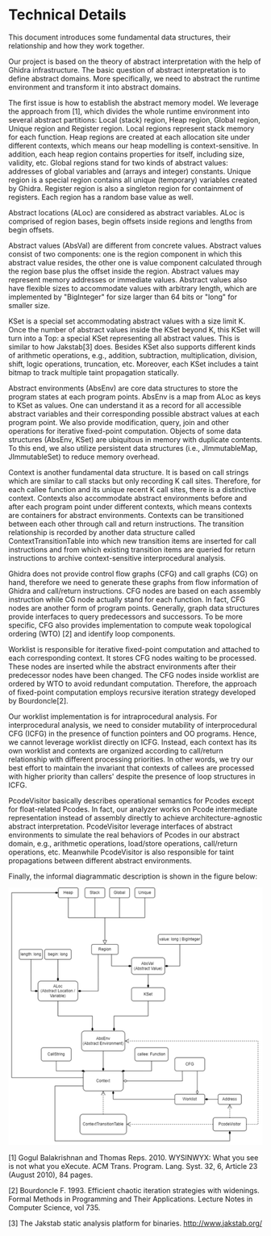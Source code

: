 # Technical Details

This document introduces some fundamental data structures, their relationship and how they work together.

Our project is based on the theory of abstract interpretation with the help of Ghidra infrastructure. The basic question of abstract interpretation is to define abstract domains. More specifically, we need to abstract the runtime environment and transform it into abstract domains.

The first issue is how to establish the abstract memory model. We leverage the approach from [1], which divides the whole runtime environment into several abstract partitions: Local (stack) region, Heap region, Global region, Unique region and Register region. Local regions represent stack memory for each function. Heap regions are created at each allocation site under different contexts, which means our heap modelling is context-sensitive. In addition, each heap region contains properties for itself, including size, validity, etc. Global regions stand for two kinds of abstract values: addresses of global variables and (arrays and integer) constants. Unique region is a special region contains all unique (temporary) variables created by Ghidra. Register region is also a singleton region for containment of registers. Each region has a random base value as well.

Abstract locations (ALoc) are considered as abstract variables. ALoc is comprised of region bases, begin offsets inside regions and lengths from begin offsets.

Abstract values (AbsVal) are different from concrete values. Abstract values consist of two components: one is the region component in which this abstract value resides, the other one is value component calculated through the region base plus the offset inside the region. Abstract values may represent memory addresses or immediate values. Abstract values also have flexible sizes to accommodate values with arbitrary length, which are implemented by &quot;BigInteger&quot; for size larger than 64 bits or &quot;long&quot; for smaller size.

KSet is a special set accommodating abstract values with a size limit K. Once the number of abstract values inside the KSet beyond K, this KSet will turn into a Top: a special KSet representing all abstract values. This is similar to how Jakstab[3] does. Besides KSet also supports different kinds of arithmetic operations, e.g., addition, subtraction, multiplication, division, shift, logic operations, truncation, etc. Moreover, each KSet includes a taint bitmap to track multiple taint propagation statically.

Abstract environments (AbsEnv) are core data structures to store the program states at each program points. AbsEnv is a map from ALoc as keys to KSet as values. One can understand it as a record for all accessible abstract variables and their corresponding possible abstract values at each program point. We also provide modification, query, join and other operations for iterative fixed-point computation. Objects of some data structures (AbsEnv, KSet) are ubiquitous in memory with duplicate contents. To this end, we also utilize persistent data structures (i.e., JImmutableMap, JImmutableSet) to reduce memory overhead.

Context is another fundamental data structure. It is based on call strings which are similar to call stacks but only recording K call sites. Therefore, for each callee function and its unique recent K call sites, there is a distinctive context. Contexts also accommodate abstract environments before and after each program point under different contexts, which means contexts are containers for abstract environments. Contexts can be transitioned between each other through call and return instructions. The transition relationship is recorded by another data structure called ContextTransitionTable into which new transition items are inserted for call instructions and from which existing transition items are queried for return instructions to archive context-sensitive interprocedural analysis.

Ghidra does not provide control flow graphs (CFG) and call graphs (CG) on hand, therefore we need to generate these graphs from flow information of Ghidra and call/return instructions. CFG nodes are based on each assembly instruction while CG node actually stand for each function. In fact, CFG nodes are another form of program points. Generally, graph data structures provide interfaces to query predecessors and successors. To be more specific, CFG also provides implementation to compute weak topological ordering (WTO) [2] and identify loop components.

Worklist is responsible for iterative fixed-point computation and attached to each corresponding context. It stores CFG nodes waiting to be processed. These nodes are inserted while the abstract environments after their predecessor nodes have been changed. The CFG nodes inside worklist are ordered by WTO to avoid redundant computation. Therefore, the approach of fixed-point computation employs recursive iteration strategy developed by Bourdoncle[2].

Our worklist implementation is for intraprocedural analysis. For interprocedural analysis, we need to consider mutability of interprocedural CFG (ICFG) in the presence of function pointers and OO programs. Hence, we cannot leverage worklist directly on ICFG. Instead, each context has its own worklist and contexts are organized according to call/return relationship with different processing priorities. In other words, we try our best effort to maintain the invariant that contexts of callees are processed with higher priority than callers&#39; despite the presence of loop structures in ICFG.

PcodeVisitor basically describes operational semantics for Pcodes except for float-related Pcodes. In fact, our analyzer works on Pcode intermediate representation instead of assembly directly to achieve architecture-agnostic abstract interpretation. PcodeVisitor leverage interfaces of abstract environments to simulate the real behaviors of Pcodes in our abstract domain, e.g., arithmetic operations, load/store operations, call/return operations, etc. Meanwhile PcodeVisitor is also responsible for taint propagations between different abstract environments.

Finally, the informal diagrammatic description is shown in the figure below:

![](pic.png)

[1] Gogul Balakrishnan and Thomas Reps. 2010. WYSINWYX: What you see is not what you eXecute. ACM Trans. Program. Lang. Syst. 32, 6, Article 23 (August 2010), 84 pages.

[2] Bourdoncle F. 1993. Efficient chaotic iteration strategies with widenings. Formal Methods in Programming and Their Applications. Lecture Notes in Computer Science, vol 735.

[3] The Jakstab static analysis platform for binaries. http://www.jakstab.org/